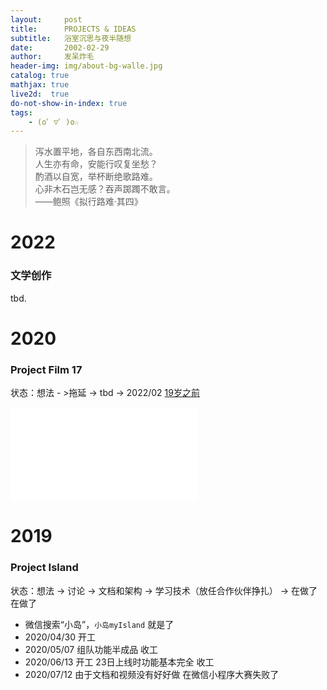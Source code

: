 ```yaml
---
layout:     post
title:      PROJECTS & IDEAS
subtitle:   浴室沉思与夜半随想
date:       2002-02-29
author:     发呆炸毛
header-img: img/about-bg-walle.jpg
catalog: true
mathjax: true
live2d:  true
do-not-show-in-index: true
tags:
    - (o゜▽゜)o☆
---
```

> 泻水置平地，各自东西南北流。  
人生亦有命，安能行叹复坐愁？  
酌酒以自宽，举杯断绝歌路难。  
心非木石岂无感？吞声踯躅不敢言。  
——鲍照《拟行路难·其四》

# 2022

### 文学创作

tbd.

<!-- [_薄荷味女孩_（tbd）](https://lzzmm.github.io/2022/05/04/Mint_Girl/) -->

# 2020

### Project Film 17

状态：想法 - >拖延 -> tbd -> 2022/02 [19岁之前](https://www.bilibili.com/video/BV19T4y1D7mS?share_source=copy_web)

<div class="aspect-ratio">
    <iframe src="//player.bilibili.com/player.html?aid=936737471&bvid=BV19T4y1D7mS&cid=514123012&page=1" scrolling="no" border="0" frameborder="no" framespacing="0" allowfullscreen="true"> </iframe>
</div>

# 2019

### Project Island

状态：想法 -> 讨论 -> 文档和架构 -> 学习技术（放任合作伙伴挣扎） -> 在做了在做了

- 微信搜索“小岛”，`小岛myIsland` 就是了
- 2020/04/30 开工
- 2020/05/07 组队功能半成品 收工
- 2020/06/13 开工 23日上线时功能基本完全 收工 
- 2020/07/12 由于文档和视频没有好好做 在微信小程序大赛失败了


<!-- ### Project 巨长鼻兽

状态：涂鸦 -> 灵感 -> 粗糙绘画 -> 高中毕业 -> 没有时间发呆了 -->

<!-- # 2018

### Project M-ATX!Acrylic!

状态：想法 -> 粗略设计 -> 图纸不见了 -->

